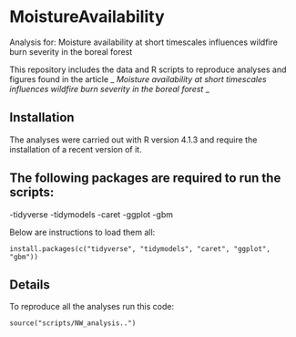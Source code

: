 # MoistureAvailability
Analysis for: Moisture availability at short timescales influences wildfire burn severity in the boreal  forest

This repository includes the data and R scripts to reproduce analyses and figures found in the article _ _Moisture availability at short timescales influences wildfire burn severity in the boreal forest_ _

## Installation

The analyses were carried out with R version 4.1.3 and require the installation of a recent version of it.

## The following packages are required to run the scripts:

-tidyverse
-tidymodels
-caret
-ggplot
-gbm

Below are instructions to load them all:

```
install.packages(c("tidyverse", "tidymodels", "caret", "ggplot", "gbm"))
```

## Details

To reproduce all the analyses run this code:

```
source("scripts/NW_analysis..")
```

